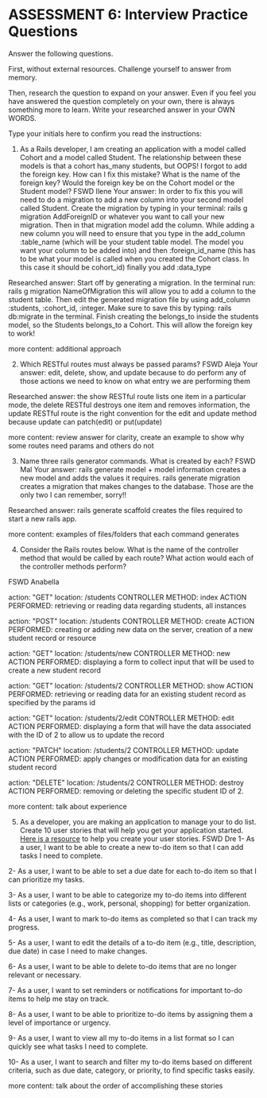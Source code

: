 # ASSESSMENT 6: Interview Practice Questions

Answer the following questions.

First, without external resources. Challenge yourself to answer from memory.

Then, research the question to expand on your answer. Even if you feel you have answered the question completely on your own, there is always something more to learn. Write your researched answer in your OWN WORDS.

Type your initials here to confirm you read the instructions:

1. As a Rails developer, I am creating an application with a model called Cohort and a model called Student. The relationship between these models is that a cohort has_many students, but OOPS! I forgot to add the foreign key. How can I fix this mistake? What is the name of the foreign key? Would the foreign key be on the Cohort model or the Student model?
FSWD Ilene
Your answer: In order to fix this you will need to do a migration to add a new column into your second model called Student. Create the migration by typing in your terminal: rails g migration AddForeignID or whatever you want to call your new migration. Then in that migration model add the column. While adding a new column you will need to ensure that you type in the add_column :table_name (which will be your student table model. The model you want your column to be added into) and then :foreign_id_name (this has to be what your model is called when you created the Cohort class. In this case it should be cohort_id) finally you add :data_type

Researched answer: Start off by generating a migration. In the terminal run: rails g migration NameOfMigration this will allow you to add a column to the student table. Then edit the generated migration file by using add_column :students, :cohort_id, :integer. Make sure to save this by typing: rails db:migrate in the terminal. Finish creating the belongs_to inside the students model, so the Students belongs_to a Cohort. This will allow the foreign key to work!

more content: additional approach

2. Which RESTful routes must always be passed params?
FSWD Aleja
Your answer: edit, delete, show, and update because to do perform any of those actions we need to know on what entry we are performing them

Researched answer: the show RESTful route lists one item in a particular mode, the delete RESTful destroys one item and removes information, the update RESTful route is the right convention for the edit and update method because update can patch(edit) or put(update)

more content: review answer for clarity, create an example to show why some routes need params and others do not

3. Name three rails generator commands. What is created by each?
FSWD Mal
Your answer: rails generate model + model information creates a new model and adds the values it requires. rails generate migration creates a migration that makes changes to the database. Those are the only two I can remember, sorry!!

Researched answer: rails generate scaffold creates the files required to start a new rails app.

more content: examples of files/folders that each command generates

4. Consider the Rails routes below. What is the name of the controller method that would be called by each route? What action would each of the controller methods perform?

FSWD Anabella

action: "GET" location: /students CONTROLLER METHOD: index ACTION PERFORMED: retrieving or reading data regarding students, all instances

action: "POST" location: /students CONTROLLER METHOD: create ACTION PERFORMED: creating or adding new data on the server, creation of a new student record or resource

action: "GET" location: /students/new CONTROLLER METHOD: new ACTION PERFORMED: displaying a form to collect input that will be used to create a new student record

action: "GET" location: /students/2 CONTROLLER METHOD: show ACTION PERFORMED: retrieving or reading data for an existing student record as specified by the params id

action: "GET" location: /students/2/edit CONTROLLER METHOD: edit ACTION PERFORMED: displaying a form that will have the data associated with the ID of 2 to allow us to update the record

action: "PATCH" location: /students/2 CONTROLLER METHOD: update ACTION PERFORMED: apply changes or modification data for an existing student record

action: "DELETE" location: /students/2 CONTROLLER METHOD: destroy ACTION PERFORMED: removing or deleting the specific student ID of 2.

more content: talk about experience

5. As a developer, you are making an application to manage your to do list. Create 10 user stories that will help you get your application started. [Here is a resource](https://www.atlassian.com/agile/project-management/user-stories) to help you create your user stories.
FSWD Dre
1- As a user, I want to be able to create a new to-do item so that I can add tasks I need to complete.

2- As a user, I want to be able to set a due date for each to-do item so that I can prioritize my tasks.

3- As a user, I want to be able to categorize my to-do items into different lists or categories (e.g., work, personal, shopping) for better organization.

4- As a user, I want to mark to-do items as completed so that I can track my progress.

5- As a user, I want to edit the details of a to-do item (e.g., title, description, due date) in case I need to make changes.

6- As a user, I want to be able to delete to-do items that are no longer relevant or necessary.

7- As a user, I want to set reminders or notifications for important to-do items to help me stay on track.

8- As a user, I want to be able to prioritize to-do items by assigning them a level of importance or urgency.

9- As a user, I want to view all my to-do items in a list format so I can quickly see what tasks I need to complete.

10- As a user, I want to search and filter my to-do items based on different criteria, such as due date, category, or priority, to find specific tasks easily.

more content: talk about the order of accomplishing these stories
